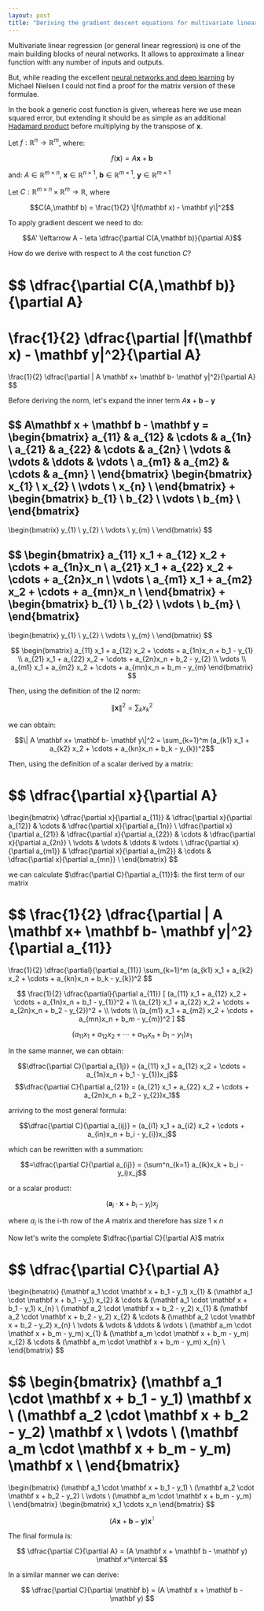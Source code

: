 ```yaml
---
layout: post
title: "Deriving the gradient descent equations for multivariate linear regression"
---
```


<link rel="stylesheet" href="https://cdn.jsdelivr.net/npm/katex@0.10.2/dist/katex.min.css" integrity="sha384-yFRtMMDnQtDRO8rLpMIKrtPCD5jdktao2TV19YiZYWMDkUR5GQZR/NOVTdquEx1j" crossorigin="anonymous">

<!-- The loading of KaTeX is deferred to speed up page rendering -->
<script defer src="https://cdn.jsdelivr.net/npm/katex@0.10.2/dist/katex.min.js" integrity="sha384-9Nhn55MVVN0/4OFx7EE5kpFBPsEMZxKTCnA+4fqDmg12eCTqGi6+BB2LjY8brQxJ" crossorigin="anonymous"></script>

<!-- To automatically render math in text elements, include the auto-render extension: -->
<script defer src="https://cdn.jsdelivr.net/npm/katex@0.10.2/dist/contrib/auto-render.min.js" integrity="sha384-kWPLUVMOks5AQFrykwIup5lo0m3iMkkHrD0uJ4H5cjeGihAutqP0yW0J6dpFiVkI" crossorigin="anonymous"></script>
<script>
document.addEventListener("DOMContentLoaded", function() {
    renderMathInElement(document.body, {delimiters: [
    					{left: "$$", right: "$$", display: true},
					  {left: "$", right: "$", display: false}
]});
});
</script>

Multivariate linear regression (or general linear regression) is one of the main
building blocks of neural networks. It allows to approximate a linear function with
any number of inputs and outputs.

But, while reading the excellent [neural networks and deep learning](http://neuralnetworksanddeeplearning.com/chap1.html)
by Michael Nielsen I could not find a proof for the matrix version of these formulae.

In the book a generic cost function is given, whereas here we use mean squared error,
but extending it should be as simple as an additional [Hadamard product](<https://en.wikipedia.org/wiki/Hadamard_product_(matrices)>) before multiplying
by the transpose of $\mathbf x$.

Let $f: \mathbb R^{n} \to \mathbb R^{m}$, where:

$$f(\mathbf x)= A \mathbf x+ \mathbf b$$

and: $A \in \mathbb R^{m \times n}$, $\mathbf x \in \mathbb R^{n \times 1}$,
$\mathbf b \in \mathbb R^{m \times 1}$, $\mathbf y \in \mathbb R^{m \times 1}$

Let $C: \mathbb R^{m \times n} \times \mathbb R^m \to \mathbb R$, where

$$C(A,\mathbf b) = \frac{1}{2} \|f(\mathbf x) - \mathbf y\|^2$$

To apply gradient descent we need to do:

$$A' \leftarrow A - \eta \dfrac{\partial C(A,\mathbf b)}{\partial A}$$

How do we derive with respect to $A$ the cost function $C$?

$$
\dfrac{\partial C(A,\mathbf b)}{\partial A}
=
\frac{1}{2} \dfrac{\partial \|f(\mathbf x) - \mathbf y\|^2}{\partial A}
=
\frac{1}{2} \dfrac{\partial \| A \mathbf x+ \mathbf b- \mathbf y\|^2}{\partial A}
$$

Before deriving the norm, let's expand the inner term $A \mathbf x+ \mathbf b- \mathbf y$

$$
A\mathbf x + \mathbf b - \mathbf y =
\begin{bmatrix}
    a_{11}      & a_{12}      & \cdots &      a_{1n} \\
    a_{21}      & a_{22}      & \cdots &      a_{2n} \\
    \vdots      & \vdots      & \ddots &      \vdots \\
    a_{m1}      & a_{m2}      & \cdots &      a_{mn} \\
\end{bmatrix}
\begin{bmatrix}
    x_{1}  \\
    x_{2}  \\
    \vdots \\
    x_{n}  \\
\end{bmatrix}
+
\begin{bmatrix}
    b_{1}  \\
    b_{2}  \\
    \vdots \\
    b_{m}  \\
\end{bmatrix}
-
\begin{bmatrix}
    y_{1}  \\
    y_{2}  \\
    \vdots \\
    y_{m}  \\
\end{bmatrix}
$$

$$
\begin{bmatrix}
    a_{11} x_1 + a_{12} x_2 + \cdots + a_{1n}x_n  \\
    a_{21} x_1 + a_{22} x_2 + \cdots + a_{2n}x_n  \\
    \vdots                                        \\
    a_{m1} x_1 + a_{m2} x_2 + \cdots + a_{mn}x_n  \\
\end{bmatrix}
+
\begin{bmatrix}
    b_{1}  \\
    b_{2}  \\
    \vdots \\
    b_{m}  \\
\end{bmatrix}
-
\begin{bmatrix}
    y_{1}  \\
    y_{2}  \\
    \vdots \\
    y_{m}  \\
\end{bmatrix}
$$

$$
\begin{bmatrix}
    a_{11} x_1 + a_{12} x_2 + \cdots + a_{1n}x_n + b_1 - y_{1}  \\
    a_{21} x_1 + a_{22} x_2 + \cdots + a_{2n}x_n + b_2 - y_{2}  \\
    \vdots                                                      \\
    a_{m1} x_1 + a_{m2} x_2 + \cdots + a_{mn}x_n + b_m - y_{m}
\end{bmatrix}
$$

Then, using the definition of the l2 norm:

$$\| \mathbf x \|^2 = \sum_{k} x^2_k $$

we can obtain:

$$\| A \mathbf x+ \mathbf b- \mathbf y\|^2 = \sum_{k=1}^m (a_{k1} x_1 + a_{k2} x_2 + \cdots + a_{kn}x_n + b_k - y_{k})^2$$

Then, using the definition of a scalar derived by a matrix:

$$
\dfrac{\partial x}{\partial A}
=
\begin{bmatrix}
    \dfrac{\partial x}{\partial a_{11}}      & \dfrac{\partial x}{\partial a_{12}}      & \cdots &      \dfrac{\partial x}{\partial a_{1n}} \\
    \dfrac{\partial x}{\partial a_{21}}      & \dfrac{\partial x}{\partial a_{22}}      & \cdots &      \dfrac{\partial x}{\partial a_{2n}} \\
    \vdots                                   & \vdots                                   & \ddots &      \vdots                              \\
    \dfrac{\partial x}{\partial a_{m1}}      & \dfrac{\partial x}{\partial a_{m2}}      & \cdots &      \dfrac{\partial x}{\partial a_{mn}} \\
\end{bmatrix}
$$

we can calculate $\dfrac{\partial C}{\partial a_{11}}$: the first term of our matrix

$$
\frac{1}{2} \dfrac{\partial \| A \mathbf x+ \mathbf b- \mathbf y\|^2}{\partial a_{11}}
=
\frac{1}{2} \dfrac{\partial}{\partial a_{11}} \sum_{k=1}^m (a_{k1} x_1 + a_{k2} x_2 + \cdots + a_{kn}x_n + b_k - y_{k})^2
$$

$$
\frac{1}{2} \dfrac{\partial}{\partial a_{11}} [
  (a_{11} x_1 + a_{12} x_2 + \cdots + a_{1n}x_n + b_1 - y_{1})^2 + \\
  (a_{21} x_1 + a_{22} x_2 + \cdots + a_{2n}x_n + b_2 - y_{2})^2 + \\
  \vdots                                                           \\
  (a_{m1} x_1 + a_{m2} x_2 + \cdots + a_{mn}x_n + b_m - y_{m})^2
]
$$

$$
(a_{11} x_1 + a_{12} x_2 + \cdots + a_{1n}x_n + b_1 - y_{1})x_1
$$

In the same manner, we can obtain:

$$\dfrac{\partial C}{\partial a_{1j}} = (a_{11} x_1 + a_{12} x_2 + \cdots + a_{1n}x_n + b_1 - y_{1})x_j$$
$$\dfrac{\partial C}{\partial a_{21}} = (a_{21} x_1 + a_{22} x_2 + \cdots + a_{2n}x_n + b_2 - y_{2})x_1$$

arriving to the most general formula:

$$\dfrac{\partial C}{\partial a_{ij}} = (a_{i1} x_1 + a_{i2} x_2 + \cdots + a_{in}x_n + b_i - y_{i})x_j$$

which can be rewritten with a summation:

$$=\dfrac{\partial C}{\partial a_{ij}} = (\sum^n_{k=1} a_{ik}x_k + b_i - y_i)x_j$$

or a scalar product:

$$
(\mathbf a_i \cdot \mathbf x + b_i - y_i)x_j
$$

where $a_i$ is the i-th row of the $A$ matrix and therefore has size $1 \times n$

Now let's write the complete $\dfrac{\partial C}{\partial A}$ matrix

$$
\dfrac{\partial C}{\partial A}
=
\begin{bmatrix}
    (\mathbf a_1 \cdot \mathbf x + b_1 - y_1) x_{1} & (\mathbf a_1 \cdot \mathbf x + b_1 - y_1) x_{2} & \cdots & (\mathbf a_1 \cdot \mathbf x + b_1 - y_1) x_{n}  \\
    (\mathbf a_2 \cdot \mathbf x + b_2 - y_2) x_{1} & (\mathbf a_2 \cdot \mathbf x + b_2 - y_2) x_{2} & \cdots & (\mathbf a_2 \cdot \mathbf x + b_2 - y_2) x_{n}  \\
    \vdots & \vdots & \ddots & \vdots                                                                                                                             \\
    (\mathbf a_m \cdot \mathbf x + b_m - y_m) x_{1} & (\mathbf a_m \cdot \mathbf x + b_m - y_m) x_{2} & \cdots & (\mathbf a_m \cdot \mathbf x + b_m - y_m) x_{n}  \\
\end{bmatrix}
$$

$$
\begin{bmatrix}
    (\mathbf a_1 \cdot \mathbf x + b_1 - y_1) \mathbf x  \\
    (\mathbf a_2 \cdot \mathbf x + b_2 - y_2) \mathbf x  \\
    \vdots                                               \\
    (\mathbf a_m \cdot \mathbf x + b_m - y_m) \mathbf x  \\
\end{bmatrix}
=
\begin{bmatrix}
    (\mathbf a_1 \cdot \mathbf x + b_1 - y_1)  \\
    (\mathbf a_2 \cdot \mathbf x + b_2 - y_2)  \\
    \vdots                                     \\
    (\mathbf a_m \cdot \mathbf x + b_m - y_m)  \\
\end{bmatrix}
\begin{bmatrix}
    x_1 \cdots x_n
\end{bmatrix}
$$

$$
(A \mathbf x + \mathbf b - \mathbf y) \mathbf x^\intercal
$$

The final formula is:

$$
\dfrac{\partial C}{\partial A} = (A \mathbf x + \mathbf b - \mathbf y) \mathbf x^\intercal
$$

In a similar manner we can derive:

$$
\dfrac{\partial C}{\partial \mathbf b} = (A \mathbf x + \mathbf b - \mathbf y)
$$
